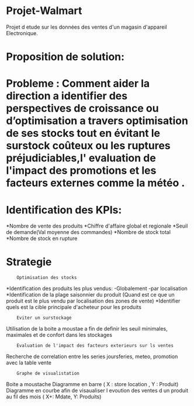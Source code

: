 # Projet-Walmart
Projet d etude sur les données des ventes d'un magasin d'appareil Electronique.

# Proposition de solution:

# Probleme : Comment aider la direction a identifier des perspectives de croissance ou d’optimisation a travers optimisation de ses stocks tout en évitant le surstock coûteux ou les ruptures préjudiciables,l' evaluation de l'impact des promotions et les facteurs externes comme la météo .

# Identification des KPIs:

*Nombre de vente des produits
*Chiffre d'affaire global et regionale 
*Seuil de demande(Val moyenne des commandes)
*Nombre de stock total
*Nombre de stock en rupture
     
# Strategie

        Optimisation des stocks

*Identification des produits les plus vendus:
    -Globalement
    -par localisation
*Identification de la plage saisonnier du produit (Quand est ce que un produit est le plus vendu par localisation des zones de vente)
*Identifier quels est la cible principale d'acheteur pour les produits

        Eviter un surstockage
Utilisation de la boite a moustae a fin de definir les seuil minimales, maximales et de confort dans les stockages 

        Evaluation de l'impact des facteurs exterieurs sur ls ventes
Recherche de correlation entre les series joursferies, meteo, promotion avec la table vente

        Graphe de visualistation
Boite a moustache
Diagramme  en barre ( X : store location , Y : Produit)
Diagramme en courbe afin de visaualiser l evoution des ventes d un produit au fil des mois ( X+: Mdate, Y: Produits)

